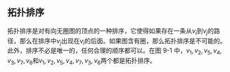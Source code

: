 <!-- @format -->

## 拓扑排序

拓扑排序是对有向无圈图的顶点的一种排序，它使得如果存在一条从$v_i$到$v_j$的路径，那么在排序中$v_j$出现在$v_i$的后面。如果图含有圈，那么拓扑排序是不可能的。此外，排序不必是唯一的，任何合理的顺序都可以。在图 9-1 中，$v_1,v_2,v_5,v_4,v_3,v_7,v_6$和$v_1,v_2,v_5,v_4,v_7,v_3,v_6$两个都是拓扑排序。
